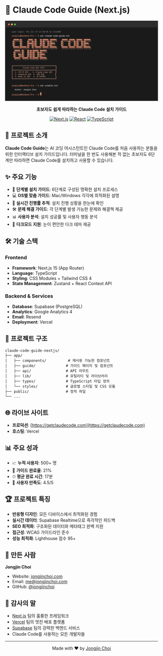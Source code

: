 # 🚀 Claude Code Guide (Next.js)

<div align="center">
  <img src="public/images/claude-code-guide-og.png" alt="Claude Code Guide" width="600" />
  
  **초보자도 쉽게 따라하는 Claude Code 설치 가이드**
  
  [![Next.js](https://img.shields.io/badge/Next.js-15-black?logo=next.js)](https://nextjs.org/)
  [![React](https://img.shields.io/badge/React-19-blue?logo=react)](https://react.dev/)
  [![TypeScript](https://img.shields.io/badge/TypeScript-5-blue?logo=typescript)](https://www.typescriptlang.org/)
</div>

## 📖 프로젝트 소개

**Claude Code Guide**는 AI 코딩 어시스턴트인 Claude Code를 처음 사용하는 분들을 위한 인터랙티브 설치 가이드입니다. 터미널을 한 번도 사용해본 적 없는 초보자도 6단계만 따라하면 Claude Code를 설치하고 사용할 수 있습니다.

## ✨ 주요 기능

- 🎯 **단계별 설치 가이드**: 6단계로 구성된 명확한 설치 프로세스
- 💻 **OS별 맞춤 가이드**: Mac/Windows 각각에 최적화된 설명
- 🔄 **실시간 진행률 추적**: 설치 진행 상황을 한눈에 확인
- 🛠 **문제 해결 가이드**: 각 단계별 발생 가능한 문제와 해결책 제공
- 📊 **사용자 분석**: 설치 성공률 및 사용자 행동 분석
- 🌙 **다크모드 지원**: 눈이 편안한 다크 테마 제공

## 🛠 기술 스택

### Frontend
- **Framework**: Next.js 15 (App Router)
- **Language**: TypeScript
- **Styling**: CSS Modules + Tailwind CSS 4
- **State Management**: Zustand + React Context API

### Backend & Services
- **Database**: Supabase (PostgreSQL)
- **Analytics**: Google Analytics 4
- **Email**: Resend
- **Deployment**: Vercel

## 📁 프로젝트 구조

```
claude-code-guide-nextjs/
├── app/
│   ├── components/          # 재사용 가능한 컴포넌트
│   ├── guide/              # 가이드 페이지 및 컴포넌트
│   ├── api/                # API 라우트
│   ├── lib/                # 유틸리티 및 라이브러리
│   ├── types/              # TypeScript 타입 정의
│   └── styles/             # 글로벌 스타일 및 CSS 모듈
├── public/                 # 정적 파일
└── ...
```

## 🌐 라이브 사이트

- **프로덕션**: [https://getclaudecode.com](https://getclaudecode.com)
- **호스팅**: Vercel

## 📊 주요 성과

- 📈 **누적 사용자**: 500+ 명
- 🎯 **가이드 완료율**: 21%
- ⏱ **평균 완료 시간**: 17분
- 💯 **사용자 만족도**: 4.5/5

## 🏆 프로젝트 특징

- **반응형 디자인**: 모든 디바이스에서 최적화된 경험
- **실시간 데이터**: Supabase Realtime으로 즉각적인 피드백
- **SEO 최적화**: 구조화된 데이터와 메타태그 완벽 지원
- **접근성**: WCAG 가이드라인 준수
- **성능 최적화**: Lighthouse 점수 95+

## 👥 만든 사람

**Jongjin Choi**
- Website: [jongjinchoi.com](https://jongjinchoi.com)
- Email: me@jongjinchoi.com
- GitHub: [@jongjinchoi](https://github.com/jongjinchoi)

## 🙏 감사의 말

- [Next.js](https://nextjs.org/) 팀의 훌륭한 프레임워크
- [Vercel](https://vercel.com/) 팀의 멋진 배포 플랫폼
- [Supabase](https://supabase.com/) 팀의 강력한 백엔드 서비스
- Claude Code를 사용하는 모든 개발자들

---

<div align="center">
  Made with ❤️ by <a href="https://github.com/jongjinchoi">Jongjin Choi</a>
</div>
